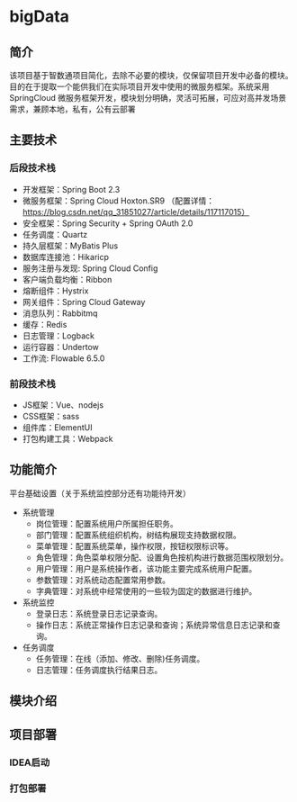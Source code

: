 # bigData
## 简介

该项目基于智数通项目简化，去除不必要的模块，仅保留项目开发中必备的模块。目的在于提取一个能供我们在实际项目开发中使用的微服务框架。系统采用 SpringCloud 微服务框架开发，模块划分明确，灵活可拓展，可应对高并发场景需求，兼顾本地，私有，公有云部署

## 主要技术

### 后段技术栈

- 开发框架：Spring Boot 2.3
- 微服务框架：Spring Cloud Hoxton.SR9 （配置详情：https://blog.csdn.net/qq_31851027/article/details/117117015）
- 安全框架：Spring Security + Spring OAuth 2.0
- 任务调度：Quartz 
- 持久层框架：MyBatis Plus
- 数据库连接池：Hikaricp
- 服务注册与发现: Spring Cloud Config
- 客户端负载均衡：Ribbon
- 熔断组件：Hystrix
- 网关组件：Spring Cloud Gateway
- 消息队列：Rabbitmq
- 缓存：Redis
- 日志管理：Logback
- 运行容器：Undertow
- 工作流: Flowable 6.5.0

### 前段技术栈

- JS框架：Vue、nodejs
- CSS框架：sass
- 组件库：ElementUI
- 打包构建工具：Webpack

## 功能简介

平台基础设置（关于系统监控部分还有功能待开发）

- 系统管理
  - 岗位管理：配置系统用户所属担任职务。
  - 部门管理：配置系统组织机构，树结构展现支持数据权限。
  - 菜单管理：配置系统菜单，操作权限，按钮权限标识等。
  - 角色管理：角色菜单权限分配、设置角色按机构进行数据范围权限划分。
  - 用户管理：用户是系统操作者，该功能主要完成系统用户配置。
  - 参数管理：对系统动态配置常用参数。
  - 字典管理：对系统中经常使用的一些较为固定的数据进行维护。
 - 系统监控
   - 登录日志：系统登录日志记录查询。
   - 操作日志：系统正常操作日志记录和查询；系统异常信息日志记录和查询。
 - 任务调度
   - 任务管理：在线（添加、修改、删除)任务调度。
   - 日志管理：任务调度执行结果日志。

## 模块介绍

## 项目部署

### IDEA启动

### 打包部署
